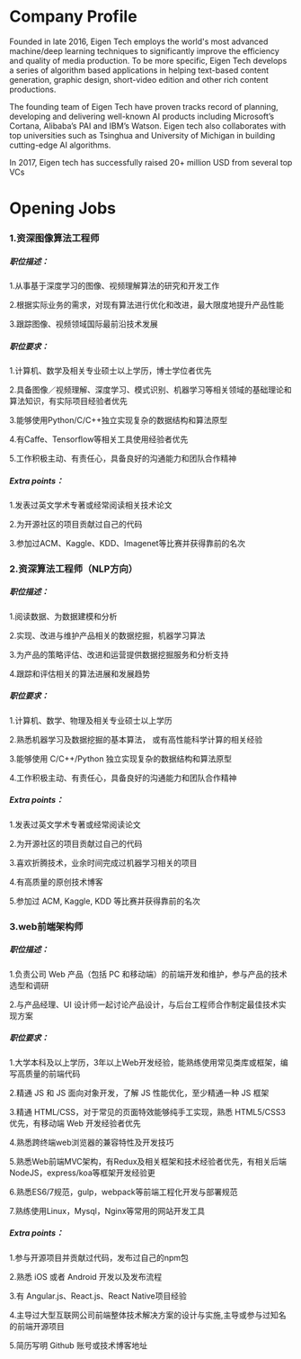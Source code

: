 # Company Profile

Founded in late 2016, Eigen Tech employs the world's most advanced machine/deep learning techniques to significantly improve the efficiency and quality of media production. To be more specific, Eigen Tech develops a series of algorithm based applications in helping text-based content generation, graphic design, short-video edition and other rich content productions.

The founding team of Eigen Tech have proven tracks record of planning, developing and delivering well-known AI products including Microsoft’s Cortana, Alibaba’s PAI and IBM’s Watson. Eigen tech also collaborates with top universities such as Tsinghua and University of Michigan in building cutting-edge AI algorithms.

In 2017, Eigen tech has successfully raised 20+ million USD from several top VCs

# Opening Jobs

### 1.资深图像算法工程师

##### 职位描述：

1.从事基于深度学习的图像、视频理解算法的研究和开发工作
  
2.根据实际业务的需求，对现有算法进行优化和改进，最大限度地提升产品性能
 
3.跟踪图像、视频领域国际最前沿技术发展
 
##### 职位要求：

1.计算机、数学及相关专业硕士以上学历，博士学位者优先

2.具备图像／视频理解、深度学习、模式识别、机器学习等相关领域的基础理论和算法知识，有实际项目经验者优先   

3.能够使用Python/C/C++独立实现复杂的数据结构和算法原型

4.有Caffe、Tensorflow等相关工具使用经验者优先

5.工作积极主动、有责任心，具备良好的沟通能力和团队合作精神

##### Extra points：

1.发表过英文学术专著或经常阅读相关技术论文

2.为开源社区的项目贡献过自己的代码

3.参加过ACM、Kaggle、KDD、Imagenet等比赛并获得靠前的名次

### 2.资深算法工程师（NLP方向）

##### 职位描述：

1.阅读数据、为数据建模和分析

2.实现、改进与维护产品相关的数据挖掘，机器学习算法

3.为产品的策略评估、改进和运营提供数据挖掘服务和分析支持

4.跟踪和评估相关的算法进展和发展趋势

##### 职位要求：

1.计算机、数学、物理及相关专业硕士以上学历

2.熟悉机器学习及数据挖掘的基本算法， 或有高性能科学计算的相关经验

3.能够使用 C/C++/Python 独立实现复杂的数据结构和算法原型

4.工作积极主动、有责任心，具备良好的沟通能力和团队合作精神

##### Extra points：

1.发表过英文学术专著或经常阅读论文

2.为开源社区的项目贡献过自己的代码

3.喜欢折腾技术，业余时间完成过机器学习相关的项目

4.有高质量的原创技术博客

5.参加过 ACM, Kaggle, KDD 等比赛并获得靠前的名次

### 3.web前端架构师

##### 职位描述：

1.负责公司 Web 产品（包括 PC 和移动端）的前端开发和维护，参与产品的技术选型和调研

2.与产品经理、UI 设计师一起讨论产品设计，与后台工程师合作制定最佳技术实现方案

##### 职位要求：

1.大学本科及以上学历，3年以上Web开发经验，能熟练使用常见类库或框架，编写高质量的前端代码

2.精通 JS 和 JS 面向对象开发，了解 JS 性能优化，至少精通一种 JS 框架

3.精通 HTML/CSS，对于常见的页面特效能够纯手工实现，熟悉 HTML5/CSS3 优先，有移动端 Web 开发经验者优先

4.熟悉跨终端web浏览器的兼容特性及开发技巧

5.熟悉Web前端MVC架构，有Redux及相关框架和技术经验者优先，有相关后端NodeJS，express/koa等框架开发经验更

6.熟悉ES6/7规范，gulp，webpack等前端工程化开发与部署规范

7.熟练使用Linux，Mysql，Nginx等常用的网站开发工具

##### Extra points：

1.参与开源项目并贡献过代码，发布过自己的npm包

2.熟悉 iOS 或者 Android 开发以及发布流程

3.有 Angular.js、React.js、React Native项目经验

4.主导过大型互联网公司前端整体技术解决方案的设计与实施,主导或参与过知名的前端开源项目

5.简历写明 Github 账号或技术博客地址



